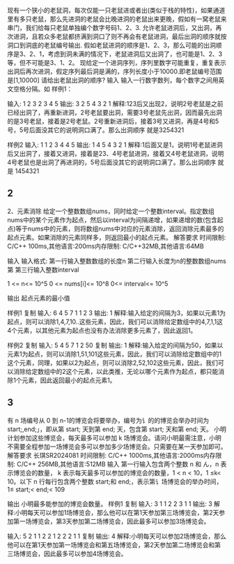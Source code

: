 现有一个狭小的老鼠洞，每次仅能一只老鼠进或者出(类似于栈的特性)，如果通道里有多只老鼠，那么先进洞的老鼠会比晚进洞的老鼠出来更晚，假如有一窝老鼠来串门，我们给每只老鼠单独编个数字号码1、2、3.
允许老鼠进洞后，又出洞，再次进洞，且若众多老鼠都挤满到洞口了则不再会有老鼠进洞，最后出洞的顺序就按洞口到洞底的老鼠编号输出.
假如老鼠进洞的顺序是1、2、3，那么可能的出洞顺序是3、2、1，考虑到洞未满的情况下，老鼠进洞后又出洞了，也可能是1、2、3等，但不可能是3、1、2。
现给定一个进洞序列，序列里数字可能重复，重复表示出洞后再次进洞，假定序列最后洞是满的，序列长度小于10000.即老鼠编号范围是[1,10000]
请给出老鼠出洞的顺序?
输入
输入一行数字数列，每个数字之间用英文空格分隔。如
样例1：

输入:
1 2 3 2 3 4 5
输出:
3 2 5 4 3 2 1
解释:123后又出现2，说明2号老鼠是之前已经出洞了，再重新进洞，2号老鼠要出洞，需要3号老鼠先出洞，因而最先出洞的是3号老鼠，接着是2号老鼠。2号重新进洞后，接着3号又进洞，再是4号和5号，5号后面没其它的说明洞口满了。那么出洞顺序 就是3254321


样例2
输入:
1 1 2 3 4 4 5
输出:
1 4 5 4 3 2 1
解释:1后面又是1，说明1号老鼠进洞后又出洞了，接着又进洞，接着是23、4号老鼠进洞，接着又4号老鼠进洞，说明4号老鼠也是出洞了再进洞的，5号后面没其它的说明洞口满了。那么出洞顺序 就是
1454321



## 2
2、元素消除
给定一个整数数组nums，同时给定一个整数interval。指定数组nums中的某个元素作为起点，然后以interval为间隔递增，如果递增的数(包含起点)等于nums中的元素，则将数组nums中对应的元素消除，返回消除元素最多的起点元素。如果消除的元素同样多，则返回最小的起点元素。
解答要求
时间限制: C/C++ 100ms,其他语言:200ms内存限制: C/C++32MB,其他语言:64MB


输入
输入格式:
第一行输入整数数组的长度n
第二行输入长度为n的整数数组nums第
第三行输入整数interval

1 <= n<= 10^5
0 <= nums[i]<= 10^8
0<= interval<= 10^5

输出
起点元素的最小值


样例1
复制 输入:
6
4 5 7 1 1 2
3
输出:
1
解释:输入给定的间隔为3，如果以元素1为起点，则可以消除1,4,7,10..这些元素，因此，我们可以消除给定数组中的4,7,1,1这4个元素，以其他元素为起点也没有办法消除更多元素了，因此返回1。

样例2
复制 输入:
5
4 5 7 1 2
50
复制 输出:
1
解释:输入给定的间隔为50，如果以元素1为起点，则可以消除1,51,101这些元素，因此，我们可以消除给定数组中的1这个元素，同理，如果以2为起点，则可以消除2,52,102这些元素，因此，我们可以消除给定数组中的2这个元素，以此类推，无论以哪个元素作为起点，都只能消除1个元素，因此返回最小的起点元素1。


## 3
有 n 场编号从 0 到 n-1的博览会将要举办，编号为讠的的博览会举办时间为start;,end;」，即从第 start; 天到第 end; 天，包含第 start; 天和第 end; 天。
小明计划参加这些博览会，每天最多可以参加 k 场博览会。请问小明最需注意，小明不需要全程参加一场博览会多可以参加多少场博览会。只需要在某一天参加即可。
解答要求
长琪SR2024081
时间限制: C/C++ 1000ms,其他语言:2000ms内存限制: C/C++ 256MB,其他语言:512MB
输入
第一行输入包含两个整数 n 和 ん，n 表示博览会的数量， k 表示每天最多可以参加的博览会的数量，1 < n < 10，1 ≤k< 10。以下 n 行每行包含两个整数 start;和 end;，表示第讠场博览会的举办时间，1≤ start;< end;< 109

输出
小明最多能参加的博览会数量。
样例1
复制 输入:
3 1
1 2
2 3
1 1
输出:
3
解释:小明每天可以参加1场博览会，那么他可以在第1天参加第三场博览会，第2天参加第一场博览会，第3天参加第二场博览会，因此最多可以参加3场博览会。

输入:
5 2
1 1
2 2
1 2
2 2
1 1
复制 输出:
4
解释:小明每天可以参加2场博览会，那么他可以在第1天参加第一场博览会和第五场博览会，第2天参加第二场博览会和第三场博览会，因此最多可以参加4场博览会。